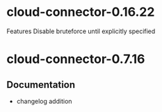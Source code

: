 
# cloud-connector-0.16.22

Features
Disable bruteforce until explicitly specified

# cloud-connector-0.7.16

## Documentation
- changelog addition
